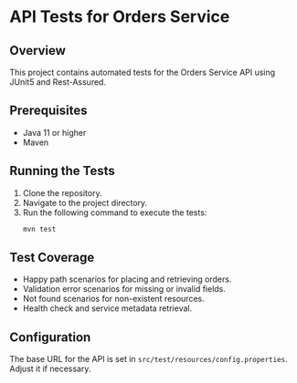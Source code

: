 # API Tests for Orders Service

## Overview
This project contains automated tests for the Orders Service API using JUnit5 and Rest-Assured.

## Prerequisites
- Java 11 or higher
- Maven

## Running the Tests
1. Clone the repository.
2. Navigate to the project directory.
3. Run the following command to execute the tests:
   ```bash
   mvn test
   ```

## Test Coverage
- Happy path scenarios for placing and retrieving orders.
- Validation error scenarios for missing or invalid fields.
- Not found scenarios for non-existent resources.
- Health check and service metadata retrieval.

## Configuration
The base URL for the API is set in `src/test/resources/config.properties`. Adjust it if necessary.
